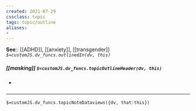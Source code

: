 ```yaml
---
created: 2021-07-29
cssclass: topic
tags: topic/outline
aliases:
- 
---
```


**See**:: [[ADHD]], [[anxiety]], [[transgender]]
*`$=customJS.dv_funcs.outlinedIn(dv, this)`*

##### [[masking]] `$=customJS.dv_funcs.topicOutlineHeader(dv, this)`
- 

### <hr class="dataviews"/>

`$=customJS.dv_funcs.topicNoteDataviews({dv, that:this})`

